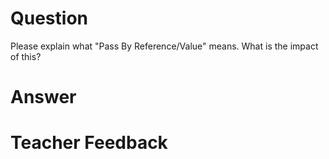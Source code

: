 # Question
Please explain what "Pass By Reference/Value" means. What is the impact of this?

# Answer


# Teacher Feedback
